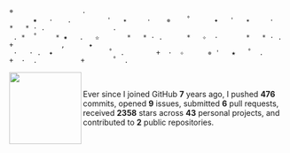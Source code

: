 ```
✵ 　　     　 　　  .
 　　　✷   · 　 . 　　　   '   ✴     ·    ✵    ˚      ✦   '   ✴     ·        *   * · .                 .
 . *  ˚  　 * ✷   .   ✫       *   * · .      *   ✧  ·       *   * · .       +            ,      ✦
 ·   · .  ✦              ˚  .        +  ·  ✧      ✵ '   ★   ˚  .        +  ·  .           +       ˚  .
```

<img align="left" src="https://user-images.githubusercontent.com/16024979/164560590-ff6597ae-1b20-409f-9930-6ce8d8155135.gif" width="130">

<br>

Ever since I joined GitHub **7** years ago, I pushed **476** commits, opened **9** issues, submitted **6** pull requests, received **2358** stars across **43** personal projects, and contributed to **2** public repositories.
